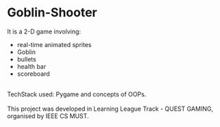 # Goblin-Shooter

It is a 2-D game involving:
* real-time animated sprites
* Goblin
* bullets
* health bar
* scoreboard
<br>
TechStack used: Pygame and concepts of OOPs.
<br>
<br>
This project was developed in Learning League Track - QUEST GAMING, organised by IEEE CS MUST.
